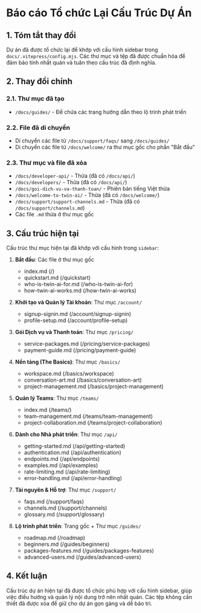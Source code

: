 # Báo cáo Tổ chức Lại Cấu Trúc Dự Án

## 1. Tóm tắt thay đổi

Dự án đã được tổ chức lại để khớp với cấu hình sidebar trong `docs/.vitepress/config.mjs`. Các thư mục và tệp đã được chuẩn hóa để đảm bảo tính nhất quán và tuân theo cấu trúc đã định nghĩa.

## 2. Thay đổi chính

### 2.1. Thư mục đã tạo
- `/docs/guides/` - Để chứa các trang hướng dẫn theo lộ trình phát triển

### 2.2. File đã di chuyển
- Di chuyển các file từ `/docs/support/faqs/` sang `/docs/guides/`
- Di chuyển các file từ `/docs/welcome/` ra thư mục gốc cho phần "Bắt đầu"

### 2.3. Thư mục và file đã xóa
- `/docs/developer-api/` - Thừa (đã có `/docs/api/`)
- `/docs/developers/` - Thừa (đã có `/docs/api/`)
- `/docs/goi-dich-vu-va-thanh-toan/` - Phiên bản tiếng Việt thừa
- `/docs/welcome-to-twin-ai/` - Thừa (đã có `/docs/welcome/`)
- `/docs/support/support-channels.md` - Thừa (đã có `/docs/support/channels.md`)
- Các file `.md` thừa ở thư mục gốc

## 3. Cấu trúc hiện tại

Cấu trúc thư mục hiện tại đã khớp với cấu hình trong `sidebar`:

1. **Bắt đầu**: Các file ở thư mục gốc
   - index.md (/)
   - quickstart.md (/quickstart)
   - who-is-twin-ai-for.md (/who-is-twin-ai-for)
   - how-twin-ai-works.md (/how-twin-ai-works)

2. **Khởi tạo và Quản lý Tài khoản**: Thư mục `/account/`
   - signup-signin.md (/account/signup-signin)
   - profile-setup.md (/account/profile-setup)

3. **Gói Dịch vụ và Thanh toán**: Thư mục `/pricing/`
   - service-packages.md (/pricing/service-packages)
   - payment-guide.md (/pricing/payment-guide)

4. **Nền tảng (The Basics)**: Thư mục `/basics/`
   - workspace.md (/basics/workspace)
   - conversation-art.md (/basics/conversation-art)
   - project-management.md (/basics/project-management)

5. **Quản lý Teams**: Thư mục `/teams/`
   - index.md (/teams/)
   - team-management.md (/teams/team-management)
   - project-collaboration.md (/teams/project-collaboration)

6. **Dành cho Nhà phát triển**: Thư mục `/api/`
   - getting-started.md (/api/getting-started)
   - authentication.md (/api/authentication)
   - endpoints.md (/api/endpoints)
   - examples.md (/api/examples)
   - rate-limiting.md (/api/rate-limiting)
   - error-handling.md (/api/error-handling)

7. **Tài nguyên & Hỗ trợ**: Thư mục `/support/`
   - faqs.md (/support/faqs)
   - channels.md (/support/channels)
   - glossary.md (/support/glossary)

8. **Lộ trình phát triển**: Trang gốc + Thư mục `/guides/`
   - roadmap.md (/roadmap)
   - beginners.md (/guides/beginners)
   - packages-features.md (/guides/packages-features)
   - advanced-users.md (/guides/advanced-users)

## 4. Kết luận

Cấu trúc dự án hiện tại đã được tổ chức phù hợp với cấu hình sidebar, giúp việc điều hướng và quản lý nội dung trở nên nhất quán. Các tệp không cần thiết đã được xóa để giữ cho dự án gọn gàng và dễ bảo trì.
